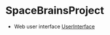 # SpaceBrainsProject

- Web user interface [UserInterface](https://github.com/nesterd/SpaceBrainsProject/tree/master/UserInterface)